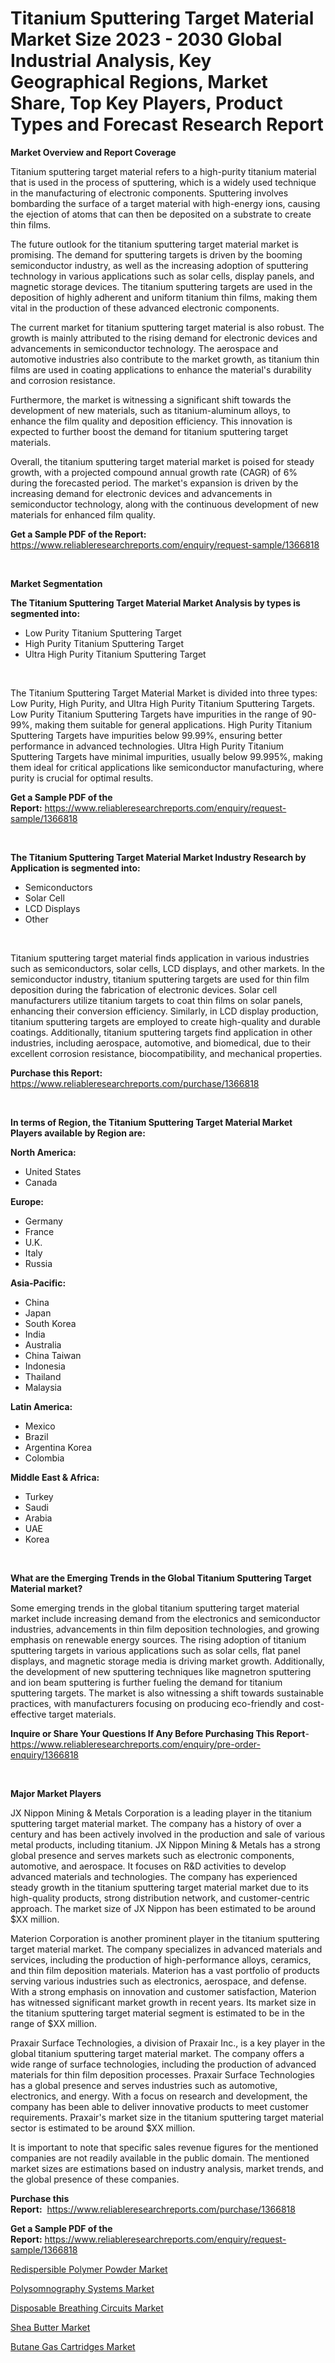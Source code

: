 <p><h1>Titanium Sputtering Target Material Market Size 2023 - 2030 Global Industrial Analysis, Key Geographical Regions, Market Share, Top Key Players, Product Types and Forecast Research Report</h1></p><p><strong>Market Overview and Report Coverage</strong></p>
<p><p>Titanium sputtering target material refers to a high-purity titanium material that is used in the process of sputtering, which is a widely used technique in the manufacturing of electronic components. Sputtering involves bombarding the surface of a target material with high-energy ions, causing the ejection of atoms that can then be deposited on a substrate to create thin films.</p><p>The future outlook for the titanium sputtering target material market is promising. The demand for sputtering targets is driven by the booming semiconductor industry, as well as the increasing adoption of sputtering technology in various applications such as solar cells, display panels, and magnetic storage devices. The titanium sputtering targets are used in the deposition of highly adherent and uniform titanium thin films, making them vital in the production of these advanced electronic components.</p><p>The current market for titanium sputtering target material is also robust. The growth is mainly attributed to the rising demand for electronic devices and advancements in semiconductor technology. The aerospace and automotive industries also contribute to the market growth, as titanium thin films are used in coating applications to enhance the material's durability and corrosion resistance.</p><p>Furthermore, the market is witnessing a significant shift towards the development of new materials, such as titanium-aluminum alloys, to enhance the film quality and deposition efficiency. This innovation is expected to further boost the demand for titanium sputtering target materials. </p><p>Overall, the titanium sputtering target material market is poised for steady growth, with a projected compound annual growth rate (CAGR) of 6% during the forecasted period. The market's expansion is driven by the increasing demand for electronic devices and advancements in semiconductor technology, along with the continuous development of new materials for enhanced film quality.</p></p>
<p><strong>Get a Sample PDF of the Report:</strong> <a href="https://www.reliableresearchreports.com/enquiry/request-sample/1366818">https://www.reliableresearchreports.com/enquiry/request-sample/1366818</a></p>
<p>&nbsp;</p>
<p><strong>Market Segmentation</strong></p>
<p><strong>The Titanium Sputtering Target Material Market Analysis by types is segmented into:</strong></p>
<p><ul><li>Low Purity Titanium Sputtering Target</li><li>High Purity Titanium Sputtering Target</li><li>Ultra High Purity Titanium Sputtering Target</li></ul></p>
<p>&nbsp;</p>
<p><p>The Titanium Sputtering Target Material Market is divided into three types: Low Purity, High Purity, and Ultra High Purity Titanium Sputtering Targets. Low Purity Titanium Sputtering Targets have impurities in the range of 90-99%, making them suitable for general applications. High Purity Titanium Sputtering Targets have impurities below 99.99%, ensuring better performance in advanced technologies. Ultra High Purity Titanium Sputtering Targets have minimal impurities, usually below 99.995%, making them ideal for critical applications like semiconductor manufacturing, where purity is crucial for optimal results.</p></p>
<p><strong>Get a Sample PDF of the Report:</strong>&nbsp;<a href="https://www.reliableresearchreports.com/enquiry/request-sample/1366818">https://www.reliableresearchreports.com/enquiry/request-sample/1366818</a></p>
<p>&nbsp;</p>
<p><strong>The Titanium Sputtering Target Material Market Industry Research by Application is segmented into:</strong></p>
<p><ul><li>Semiconductors</li><li>Solar Cell</li><li>LCD Displays</li><li>Other</li></ul></p>
<p>&nbsp;</p>
<p><p>Titanium sputtering target material finds application in various industries such as semiconductors, solar cells, LCD displays, and other markets. In the semiconductor industry, titanium sputtering targets are used for thin film deposition during the fabrication of electronic devices. Solar cell manufacturers utilize titanium targets to coat thin films on solar panels, enhancing their conversion efficiency. Similarly, in LCD display production, titanium sputtering targets are employed to create high-quality and durable coatings. Additionally, titanium sputtering targets find application in other industries, including aerospace, automotive, and biomedical, due to their excellent corrosion resistance, biocompatibility, and mechanical properties.</p></p>
<p><strong>Purchase this Report:</strong>&nbsp; <a href="https://www.reliableresearchreports.com/purchase/1366818">https://www.reliableresearchreports.com/purchase/1366818</a></p>
<p>&nbsp;</p>
<p><strong>In terms of Region, the Titanium Sputtering Target Material Market Players available by Region are:</strong></p>
<p>
    <p> <strong> North America: </strong>
        <ul>
            <li>United States</li>
            <li>Canada</li>
        </ul>
        </p> 
    <p> <strong> Europe: </strong>
        <ul>
            <li>Germany</li>
            <li>France</li>
            <li>U.K.</li>
            <li>Italy</li>
            <li>Russia</li>
        </ul>
        </p> 
    <p> <strong> Asia-Pacific: </strong>
        <ul>
            <li>China</li>
            <li>Japan</li>
            <li>South Korea</li>
            <li>India</li>
            <li>Australia</li>
            <li>China Taiwan</li>
            <li>Indonesia</li>
            <li>Thailand</li>
            <li>Malaysia</li>
        </ul>
        </p> 
    <p> <strong> Latin America: </strong>
        <ul>
            <li>Mexico</li>
            <li>Brazil</li>
            <li>Argentina Korea</li>
            <li>Colombia</li>
        </ul>
        </p> 
    <p> <strong> Middle East & Africa: </strong>
        <ul>
            <li>Turkey</li>
            <li>Saudi</li>
            <li>Arabia</li>
            <li>UAE</li>
            <li>Korea</li>
        </ul>
    </p>
    </p>
<p>&nbsp;</p>
<p><strong>What are the Emerging Trends in the Global Titanium Sputtering Target Material market?</strong></p>
<p><p>Some emerging trends in the global titanium sputtering target material market include increasing demand from the electronics and semiconductor industries, advancements in thin film deposition technologies, and growing emphasis on renewable energy sources. The rising adoption of titanium sputtering targets in various applications such as solar cells, flat panel displays, and magnetic storage media is driving market growth. Additionally, the development of new sputtering techniques like magnetron sputtering and ion beam sputtering is further fueling the demand for titanium sputtering targets. The market is also witnessing a shift towards sustainable practices, with manufacturers focusing on producing eco-friendly and cost-effective target materials.</p></p>
<p><strong>Inquire or Share Your Questions If Any Before Purchasing This Report</strong>- <a href="https://www.reliableresearchreports.com/enquiry/pre-order-enquiry/1366818">https://www.reliableresearchreports.com/enquiry/pre-order-enquiry/1366818</a></p>
<p>&nbsp;</p>
<p><strong>Major Market Players</strong></p>
<p><p>JX Nippon Mining & Metals Corporation is a leading player in the titanium sputtering target material market. The company has a history of over a century and has been actively involved in the production and sale of various metal products, including titanium. JX Nippon Mining & Metals has a strong global presence and serves markets such as electronic components, automotive, and aerospace. It focuses on R&D activities to develop advanced materials and technologies. The company has experienced steady growth in the titanium sputtering target material market due to its high-quality products, strong distribution network, and customer-centric approach. The market size of JX Nippon has been estimated to be around $XX million.</p><p>Materion Corporation is another prominent player in the titanium sputtering target material market. The company specializes in advanced materials and services, including the production of high-performance alloys, ceramics, and thin film deposition materials. Materion has a vast portfolio of products serving various industries such as electronics, aerospace, and defense. With a strong emphasis on innovation and customer satisfaction, Materion has witnessed significant market growth in recent years. Its market size in the titanium sputtering target material segment is estimated to be in the range of $XX million. </p><p>Praxair Surface Technologies, a division of Praxair Inc., is a key player in the global titanium sputtering target material market. The company offers a wide range of surface technologies, including the production of advanced materials for thin film deposition processes. Praxair Surface Technologies has a global presence and serves industries such as automotive, electronics, and energy. With a focus on research and development, the company has been able to deliver innovative products to meet customer requirements. Praxair's market size in the titanium sputtering target material sector is estimated to be around $XX million. </p><p>It is important to note that specific sales revenue figures for the mentioned companies are not readily available in the public domain. The mentioned market sizes are estimations based on industry analysis, market trends, and the global presence of these companies.</p></p>
<p><strong>Purchase this Report:</strong>&nbsp;&nbsp;<a href="https://www.reliableresearchreports.com/purchase/1366818">https://www.reliableresearchreports.com/purchase/1366818</a></p>
<p></p>
<p><strong>Get a Sample PDF of the Report:</strong>&nbsp;<a href="https://www.reliableresearchreports.com/enquiry/request-sample/1366818">https://www.reliableresearchreports.com/enquiry/request-sample/1366818</a></p>
<p><p><a href="https://www.linkedin.com/pulse/decoding-redispersible-polymer-powder-market-deep-dive-latest-0uuhe/">Redispersible Polymer Powder Market</a></p><p><a href="https://medium.com/@raygrimes1999/polysomnography-systems-market-size-cagr-trends-2024-2030-32ce127b801a">Polysomnography Systems Market</a></p><p><a href="https://medium.com/@mayrussel1912/disposable-breathing-circuits-market-size-cagr-trends-2024-2030-bd70700d6b0c">Disposable Breathing Circuits Market</a></p><p><a href="https://www.linkedin.com/pulse/shea-butter-market-size-share-amp-trends-analysis-report-y98yf/">Shea Butter Market</a></p><p><a href="https://www.linkedin.com/pulse/butane-gas-cartridges-market-share-amp-new-trends-analysis-report-ncr6e/">Butane Gas Cartridges Market</a></p></p>